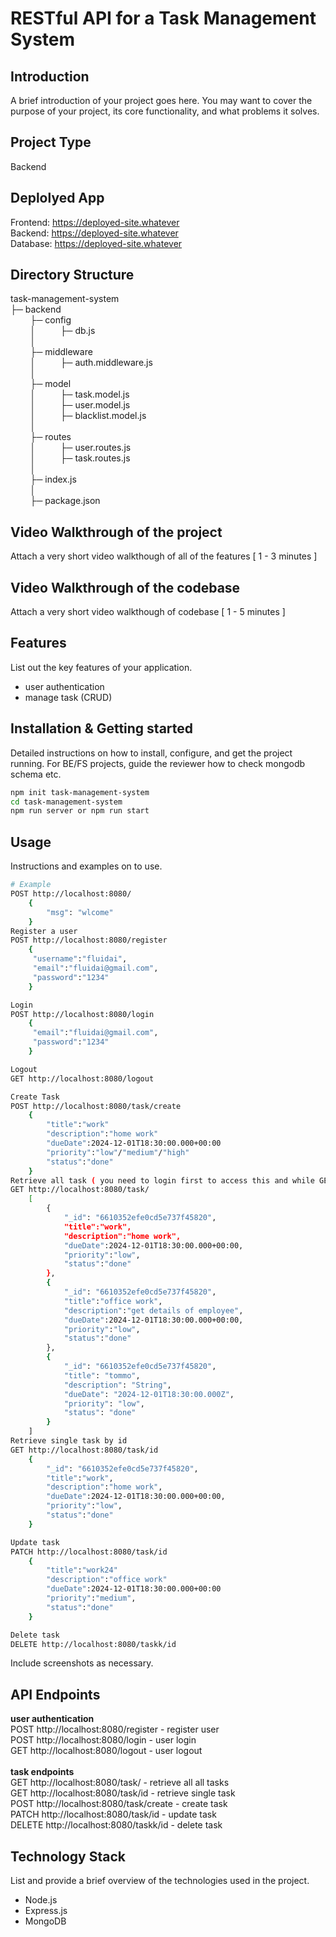 # RESTful API for a Task Management System

## Introduction
A brief introduction of your project goes here. You may want to cover the purpose of your project, its core functionality, and what problems it solves.

## Project Type
Backend 

## Deplolyed App
Frontend: https://deployed-site.whatever<br/>
Backend: https://deployed-site.whatever<br/>
Database: https://deployed-site.whatever<br/>

## Directory Structure
task-management-system<br/>
├─ backend<br/>
    &nbsp;&nbsp;&nbsp;&nbsp;&nbsp;&nbsp;&nbsp;&nbsp;├─ config<br/>
    &nbsp;&nbsp;&nbsp;&nbsp;&nbsp;&nbsp;&nbsp;&nbsp;│&nbsp;&nbsp;&nbsp;&nbsp;&nbsp;&nbsp;&nbsp;&nbsp;&nbsp;&nbsp;├─ db.js<br/>
     &nbsp;&nbsp;&nbsp;&nbsp;&nbsp;&nbsp;&nbsp;&nbsp;│&nbsp;&nbsp;&nbsp;&nbsp;&nbsp;&nbsp;&nbsp;&nbsp;&nbsp;&nbsp;<br/>
    &nbsp;&nbsp;&nbsp;&nbsp;&nbsp;&nbsp;&nbsp;&nbsp;├─ middleware<br/>
    &nbsp;&nbsp;&nbsp;&nbsp;&nbsp;&nbsp;&nbsp;&nbsp;│&nbsp;&nbsp;&nbsp;&nbsp;&nbsp;&nbsp;&nbsp;&nbsp;&nbsp;&nbsp;├─ auth.middleware.js<br/>
     &nbsp;&nbsp;&nbsp;&nbsp;&nbsp;&nbsp;&nbsp;&nbsp;│&nbsp;&nbsp;&nbsp;&nbsp;&nbsp;&nbsp;&nbsp;&nbsp;&nbsp;&nbsp;<br/>
    &nbsp;&nbsp;&nbsp;&nbsp;&nbsp;&nbsp;&nbsp;&nbsp;├─ model<br/>
    &nbsp;&nbsp;&nbsp;&nbsp;&nbsp;&nbsp;&nbsp;&nbsp;│&nbsp;&nbsp;&nbsp;&nbsp;&nbsp;&nbsp;&nbsp;&nbsp;&nbsp;&nbsp;├─ task.model.js<br/>
    &nbsp;&nbsp;&nbsp;&nbsp;&nbsp;&nbsp;&nbsp;&nbsp;│&nbsp;&nbsp;&nbsp;&nbsp;&nbsp;&nbsp;&nbsp;&nbsp;&nbsp;&nbsp;├─ user.model.js<br/>
    &nbsp;&nbsp;&nbsp;&nbsp;&nbsp;&nbsp;&nbsp;&nbsp;│&nbsp;&nbsp;&nbsp;&nbsp;&nbsp;&nbsp;&nbsp;&nbsp;&nbsp;&nbsp;├─ blacklist.model.js<br/>
    &nbsp;&nbsp;&nbsp;&nbsp;&nbsp;&nbsp;&nbsp;&nbsp;│&nbsp;&nbsp;&nbsp;&nbsp;&nbsp;&nbsp;&nbsp;&nbsp;&nbsp;&nbsp;<br/>
    &nbsp;&nbsp;&nbsp;&nbsp;&nbsp;&nbsp;&nbsp;&nbsp;├─ routes<br/>
    &nbsp;&nbsp;&nbsp;&nbsp;&nbsp;&nbsp;&nbsp;&nbsp;│&nbsp;&nbsp;&nbsp;&nbsp;&nbsp;&nbsp;&nbsp;&nbsp;&nbsp;&nbsp;├─ user.routes.js<br/>
    &nbsp;&nbsp;&nbsp;&nbsp;&nbsp;&nbsp;&nbsp;&nbsp;│&nbsp;&nbsp;&nbsp;&nbsp;&nbsp;&nbsp;&nbsp;&nbsp;&nbsp;&nbsp;├─ task.routes.js<br/>
     &nbsp;&nbsp;&nbsp;&nbsp;&nbsp;&nbsp;&nbsp;&nbsp;│&nbsp;&nbsp;&nbsp;&nbsp;&nbsp;&nbsp;&nbsp;&nbsp;&nbsp;&nbsp;<br/>
    &nbsp;&nbsp;&nbsp;&nbsp;&nbsp;&nbsp;&nbsp;&nbsp;├─ index.js<br/>
     &nbsp;&nbsp;&nbsp;&nbsp;&nbsp;&nbsp;&nbsp;&nbsp;│&nbsp;&nbsp;&nbsp;&nbsp;&nbsp;&nbsp;&nbsp;&nbsp;&nbsp;&nbsp;<br/>
    &nbsp;&nbsp;&nbsp;&nbsp;&nbsp;&nbsp;&nbsp;&nbsp;├─ package.json<br/>

## Video Walkthrough of the project
Attach a very short video walkthough of all of the features [ 1 - 3 minutes ]

## Video Walkthrough of the codebase
Attach a very short video walkthough of codebase [ 1 - 5 minutes ]

## Features
List out the key features of your application.

- user authentication 
- manage task (CRUD)  

## Installation & Getting started
Detailed instructions on how to install, configure, and get the project running. For BE/FS projects, guide the reviewer how to check mongodb schema etc.

```bash
npm init task-management-system
cd task-management-system
npm run server or npm run start
```

## Usage
Instructions and examples on to use.

```bash
# Example
POST http://localhost:8080/
    {
        "msg": "wlcome"
    }
Register a user
POST http://localhost:8080/register
    {
     "username":"fluidai",
     "email":"fluidai@gmail.com",
     "password":"1234"
    }

Login
POST http://localhost:8080/login
    {
     "email":"fluidai@gmail.com",
     "password":"1234"
    }

Logout
GET http://localhost:8080/logout

Create Task
POST http://localhost:8080/task/create
    {
        "title":"work"
        "description":"home work"
        "dueDate":2024-12-01T18:30:00.000+00:00
        "priority":"low"/"medium"/"high"   
        "status":"done"
    }
Retrieve all task ( you need to login first to access this and while GET request you have to provide token )
GET http://localhost:8080/task/
    [
        {
            "_id": "6610352efe0cd5e737f45820",
            "title":"work",
            "description":"home work",
            "dueDate":2024-12-01T18:30:00.000+00:00,
            "priority":"low",
            "status":"done"
        },
        {
            "_id": "6610352efe0cd5e737f45820",
            "title":"office work",
            "description":"get details of employee",
            "dueDate":2024-12-01T18:30:00.000+00:00,
            "priority":"low",
            "status":"done"
        },
        {
            "_id": "6610352efe0cd5e737f45820",
            "title": "tommo",
            "description": "String",
            "dueDate": "2024-12-01T18:30:00.000Z",
            "priority": "low",
            "status": "done"
        }
    ]
Retrieve single task by id
GET http://localhost:8080/task/id
    {
        "_id": "6610352efe0cd5e737f45820",
        "title":"work",
        "description":"home work",
        "dueDate":2024-12-01T18:30:00.000+00:00,
        "priority":"low",
        "status":"done"
    }

Update task
PATCH http://localhost:8080/task/id
    {
        "title":"work24"
        "description":"office work"
        "dueDate":2024-12-01T18:30:00.000+00:00
        "priority":"medium",
        "status":"done"
    }

Delete task
DELETE http://localhost:8080/taskk/id
```

Include screenshots as necessary.


## API Endpoints
**user authentication**<br/>
POST http://localhost:8080/register - register user <br/>
POST http://localhost:8080/login - user login<br/>
GET http://localhost:8080/logout - user logout<br/>
<br/>
**task endpoints**<br/>
GET http://localhost:8080/task/ - retrieve all all tasks <br/>
GET http://localhost:8080/task/id - retrieve single task<br/>
POST http://localhost:8080/task/create - create task<br/>
PATCH http://localhost:8080/task/id - update task<br/>
DELETE http://localhost:8080/taskk/id - delete task<br/>

## Technology Stack
List and provide a brief overview of the technologies used in the project.

- Node.js
- Express.js
- MongoDB

